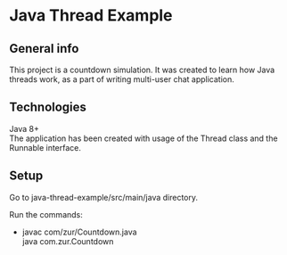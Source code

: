 # Java Thread Example

## General info
This project is a countdown simulation. It was created to learn how Java threads work, as a part of writing multi-user chat application.

## Technologies
Java 8+<br>
The application has been created with usage of the Thread class and the Runnable interface.

## Setup
Go to java-thread-example/src/main/java directory.<br>

Run the commands:

<ul>
    <li>
    javac com/zur/Countdown.java<br>
    java com.zur.Countdown
    </li>
</ul>
